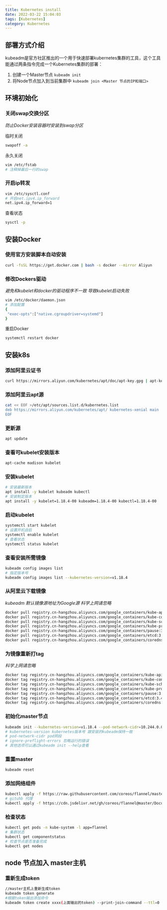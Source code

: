 ```yaml
---
title: Kubernetes install 
date: 2022-03-22 15:04:03
tags: [Kubernetes]
category: Kubernetes
---
```

## 部署方式介绍

kubeadm是官方社区推出的一个用于快速部署kubernetes集群的工具，这个工具能通过两条指令完成一个Kubernetes集群的部署：

1. 创建一个Master节点 `kubeadm init`
2. 将Node节点加入到当前集群中 `kubeadm join <Master 节点的IP和端口>`

## 环境初始化

### 关闭swap交换分区
_防止Docker安装容器时安装到swap分区_

临时关闭

```Bash
swapoff -a
```

永久关闭

```Bash
vim /etc/fstab
# 注释掉最后一行的swap
```

### 开启ip转发

```Bash
vim /etc/sysctl.conf
# 开启net.ipv4.ip_forward 
net.ipv4.ip_forward=1
```

查看状态

```Bash
sysctl -p
```

## 安装Docker

### 使用官方安装脚本自动安装
```Bash
curl -fsSL https://get.docker.com | bash -s docker --mirror Aliyun
```
### 修改Dockers驱动
_避免和kubelet和docker的驱动程序不一致 导致kubelet启动失败_
```Bash
vim /etc/docker/daemon.json
# 添加配置
{
 "exec-opts":["native.cgroupdriver=systemd"]
}
```
重启Docker
```Bash
systemctl restart docker
```

## 安装k8s
### 添加阿里云证书
```Bash
curl https://mirrors.aliyun.com/kubernetes/apt/doc/apt-key.gpg | apt-key add - 
```
### 添加阿里云apt源
```Bash
cat << EOF >/etc/apt/sources.list.d/kubernetes.list
deb https://mirrors.aliyun.com/kubernetes/apt/ kubernetes-xenial main
EOF  
```
### 更新源
```Bash
apt update
```
### 查看可kubelet安装版本
```Bash
apt-cache madison kubelet
```
### 安装kubelet
```Bash
# 安装最新版本
apt install -y kubelet kubeadm kubectl
# 安装制定版本
apt install -y kubelet=1.18.4-00 kubeadm=1.18.4-00 kubectl=1.18.4-00
```
### 启动kubelet
```Bash
systemctl start kubelet
# 设置开机自启
systemctl enable kubelet 
# 查看状态
systemctl status kubelet 
```
### 查看安装所需镜像
```Bash
kubeadm config images list
# 指定版本号
kubeadm config images list --kubernetes-version=v1.18.4
```
### 从阿里云下载镜像
_kubeadm 默认镜像源地址为Google源 科学上网请忽略_
```Bash
docker pull registry.cn-hangzhou.aliyuncs.com/google_containers/kube-apiserver:v1.18.4
docker pull registry.cn-hangzhou.aliyuncs.com/google_containers/kube-controller-manager:v1.18.4
docker pull registry.cn-hangzhou.aliyuncs.com/google_containers/kube-scheduler:v1.18.4
docker pull registry.cn-hangzhou.aliyuncs.com/google_containers/kube-proxy:v1.18.4
docker pull registry.cn-hangzhou.aliyuncs.com/google_containers/pause:3.2
docker pull registry.cn-hangzhou.aliyuncs.com/google_containers/etcd:3.4.3-0
docker pull registry.cn-hangzhou.aliyuncs.com/google_containers/coredns:1.6.7
```
### 为镜像重新打tag
_科学上网请忽略_
```Bash
docker tag registry.cn-hangzhou.aliyuncs.com/google_containers/kube-apiserver:v1.18.4 k8s.gcr.io/kube-apiserver:v1.18.4
docker tag registry.cn-hangzhou.aliyuncs.com/google_containers/kube-controller-manager:v1.18.4 k8s.gcr.io/kube-controller-manager:v1.18.4
docker tag registry.cn-hangzhou.aliyuncs.com/google_containers/kube-scheduler:v1.18.4 k8s.gcr.io/kube-scheduler:v1.18.4
docker tag registry.cn-hangzhou.aliyuncs.com/google_containers/kube-proxy:v1.18.4 k8s.gcr.io/kube-proxy:v1.18.4
docker tag registry.cn-hangzhou.aliyuncs.com/google_containers/pause:3.2 k8s.gcr.io/pause:3.2
docker tag registry.cn-hangzhou.aliyuncs.com/google_containers/etcd:3.4.3-0 k8s.gcr.io/etcd:3.4.3-0
docker tag registry.cn-hangzhou.aliyuncs.com/google_containers/coredns:1.6.7 k8s.gcr.io/coredns:1.6.7
```
### 初始化master节点
```Bash
kubeadm init --kubernetes-version=v1.18.4 --pod-network-cidr=10.244.0.0/16 --ignore-preflight-errors=Swap
# kubernetes-version kubernetes版本号 跟安装的kubeadm保持一致
# pod-network-cidr pod网段 
# ignore-preflight-errors 忽略运行的错误
# 其他选项可以通过kubeadm init --help查看
```
### 重置master
```Bash
kubeadm reset
```
### 添加网络组件
```Bash
kubectl apply -f https://raw.githubusercontent.com/coreos/flannel/master/Documentation/kube-flannel.yml
# gituhb 代理
kubectl apply -f https://cdn.jsdelivr.net/gh/coreos/flannel@master/Documentation/kube-flannel.yml
```

### 检查状态
```Bash
kubectl get pods -n kube-system -l app=flannel
# 集群状态
kubectl get componentstatus
# 检查节点是否准备完成
kubectl get nodes
```

## node 节点加入 master主机
### 重新生成token
```Bash
//master主机上重新生成token
kubeadm token generate
#根据token输出添加命令
kubeadm token create xxxx(上面输出的token) --print-join-command --ttl=0   
```
